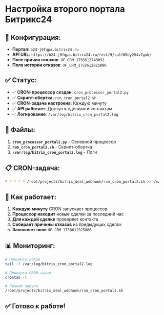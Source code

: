 # Настройка второго портала Битрикс24

## 🎯 **Конфигурация:**

- **Портал**: `b24-j9fqpa.bitrix24.ru`
- **API URL**: `https://b24-j9fqpa.bitrix24.ru/rest/9/cu1f85dy254v7guk/`
- **Поле причин отказов**: `UF_CRM_1758612743092`
- **Поле истории отказов**: `UF_CRM_1758612825886`

## ✅ **Статус:**

- ✅ **CRON-процессор создан**: `cron_processor_portal2.py`
- ✅ **Скрипт-обертка**: `run_cron_portal2.sh`
- ✅ **CRON-задача настроена**: Каждую минуту
- ✅ **API работает**: Доступ к сделкам и контактам
- ✅ **Логирование**: `/var/log/bitrix_cron_portal2.log`

## 🔧 **Файлы:**

1. **`cron_processor_portal2.py`** - Основной процессор
2. **`run_cron_portal2.sh`** - Скрипт-обертка
3. **`/var/log/bitrix_cron_portal2.log`** - Логи

## 📋 **CRON-задача:**

```bash
* * * * * /root/projects/bitrix_deal_webhook/run_cron_portal2.sh >> /var/log/bitrix_cron_portal2.log 2>&1
```

## 🚀 **Как работает:**

1. **Каждую минуту** CRON запускает процессор
2. **Процессор находит** новые сделки за последний час
3. **Для каждой сделки** проверяет контакта
4. **Собирает причины отказов** из предыдущих сделок
5. **Заполняет поле** `UF_CRM_1758612825886`

## 📊 **Мониторинг:**

```bash
# Просмотр логов
tail -f /var/log/bitrix_cron_portal2.log

# Проверка CRON-задач
crontab -l

# Ручной запуск
/root/projects/bitrix_deal_webhook/run_cron_portal2.sh
```

## ✅ **Готово к работе!**



